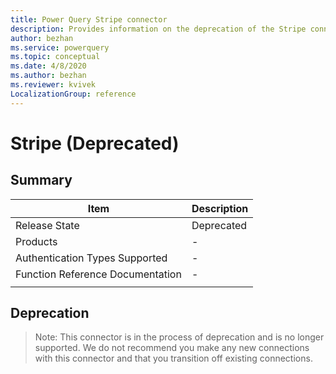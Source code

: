 ```yaml
---
title: Power Query Stripe connector
description: Provides information on the deprecation of the Stripe connector.
author: bezhan
ms.service: powerquery
ms.topic: conceptual
ms.date: 4/8/2020
ms.author: bezhan
ms.reviewer: kvivek
LocalizationGroup: reference
---
```


# Stripe (Deprecated)

## Summary

| Item | Description |
| ---- | ----------- |
| Release State | Deprecated |
| Products | - |
| Authentication Types Supported | - |
| Function Reference Documentation | - |
| | |

## Deprecation

> Note:
> This connector is in the process of deprecation and is no longer supported. We do not recommend you make any new connections with this connector and that you transition off existing connections. 